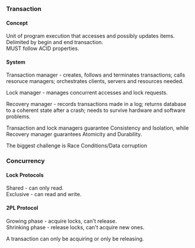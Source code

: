 ### Transaction

#### Concept

Unit of program execution that accesses and possibly updates items.  
Delimited by begin and end transaction.  
MUST follow ACID properties.  

#### System

Transaction manager - creates, follows and terminates transactions; calls resoruce managers; orchestrates clients, servers and resources needed.

Lock manager - manages concurrent accesses and lock requests.

Recovery manager - records transactions made in a log; returns database to a coherent state after a crash; needs to survive hardware and software problems.

Transaction and lock managers guarantee Consistency and Isolation, while Recovery manager guarantees Atomicity and Durability.

The biggest challenge is Race Conditions/Data corruption

### Concurrency

#### Lock Protocols

Shared - can only read.  
Exclusive - can read and write.  

#### 2PL Protocol

Growing phase - acquire locks, can't release.  
Shrinking phase - release locks, can't acquire new ones.  

A transaction can only be acquiring or only be releasing.
